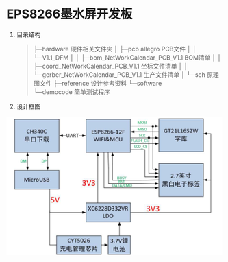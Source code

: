 # EPS8266墨水屏开发板

1. 目录结构

   > ├─hardware																					硬件相关文件夹
   > │  ├─pcb																						  allegro PCB文件
   > │  │  └─V1.1_DFM
   > │  │      ├─bom_NetWorkCalendar_PCB_V1.1							BOM清单
   > │  │      ├─coord_NetWorkCalendar_PCB_V1.1						  坐标文件清单
   > │  │      └─gerber_NetWorkCalendar_PCB_V1.1                         生产文件清单
   > │  └─sch																							原理图文件
   > ├─reference																					 设计参考资料
   > └─software                                                                
   >     └─democode                                                                                简单测试程序

2. 设计框图

![](png\1.png)
